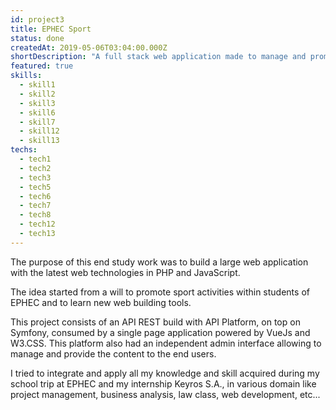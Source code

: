 ```yaml
---
id: project3
title: EPHEC Sport
status: done
createdAt: 2019-05-06T03:04:00.000Z
shortDescription: "A full stack web application made to manage and promote EPHEC Sport"
featured: true
skills:
  - skill1
  - skill2
  - skill3
  - skill6
  - skill7
  - skill12
  - skill13
techs:
  - tech1
  - tech2
  - tech3
  - tech5
  - tech6
  - tech7
  - tech8
  - tech12
  - tech13
---
```

The purpose of this end study work was to build a large web application with the latest web technologies in PHP and JavaScript.

The idea started from a will to promote sport activities within students of EPHEC and to learn new web building tools.

This project consists of an API REST build with API Platform, on top on Symfony, consumed by a single page application powered by VueJs and W3.CSS.
This platform also had an independent admin interface allowing to manage and provide the content to the end users.

I tried to integrate and apply all my knowledge and skill acquired during my school trip at EPHEC and my internship Keyros S.A., in various domain like project management, business analysis, law class, web development, etc...

